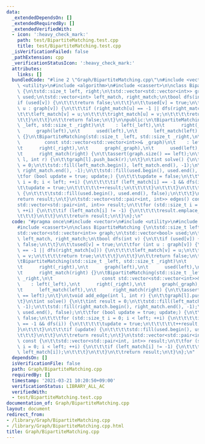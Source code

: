 ```yaml
---
data:
  _extendedDependsOn: []
  _extendedRequiredBy: []
  _extendedVerifiedWith:
  - icon: ':heavy_check_mark:'
    path: test/BipartiteMatching.test.cpp
    title: test/BipartiteMatching.test.cpp
  _isVerificationFailed: false
  _pathExtension: cpp
  _verificationStatusIcon: ':heavy_check_mark:'
  attributes:
    links: []
  bundledCode: "#line 2 \"Graph/BipartiteMatching.cpp\"\n#include <vector>\n#include\
    \ <utility>\n#include <algorithm>\n#include <cassert>\n\nclass BipartiteMatching\
    \ {\n\tstd::size_t left, right;\n\tstd::vector<std::vector<int>> graph;\n\tstd::vector<bool>\
    \ used;\n\tstd::vector<int> left_match, right_match;\n\tbool dfs(int v) {\n\t\t\
    if (used[v]) {\n\t\t\treturn false;\n\t\t}\n\t\tused[v] = true;\n\t\tfor (int\
    \ u : graph[v]) {\n\t\t\tif (right_match[u] == -1 || dfs(right_match[u])) {\n\t\
    \t\t\tleft_match[v] = u;\n\t\t\t\tright_match[u] = v;\n\t\t\t\treturn true;\n\t\
    \t\t}\n\t\t}\n\t\treturn false;\n\t}\n\npublic:\n\tBipartiteMatching(std::size_t\
    \ _left, std::size_t _right)\n\t    : left(_left),\n\t      right(_right),\n\t\
    \      graph(left),\n\t      used(left),\n\t      left_match(left),\n\t      right_match(right)\
    \ {}\n\tBipartiteMatching(std::size_t _left, std::size_t _right,\n\t         \
    \         const std::vector<std::vector<int>>& _graph)\n\t    : left(_left),\n\
    \t      right(_right),\n\t      graph(_graph),\n\t      used(left),\n\t      left_match(left),\n\
    \t      right_match(right) {\n\t\tassert(graph.size() == left);\n\t}\n\tvoid add_edge(int\
    \ l, int r) {\n\t\tgraph[l].push_back(r);\n\t}\n\tint solve() {\n\t\tint result\
    \ = 0;\n\t\tstd::fill(left_match.begin(), left_match.end(), -1);\n\t\tstd::fill(right_match.begin(),\
    \ right_match.end(), -1);\n\t\tstd::fill(used.begin(), used.end(), false);\n\t\
    \tfor (bool update = true; update;) {\n\t\t\tupdate = false;\n\t\t\tfor (std::size_t\
    \ i = 0; i < left; ++i) {\n\t\t\t\tif (left_match[i] == -1 && dfs(i)) {\n\t\t\t\
    \t\tupdate = true;\n\t\t\t\t\t++result;\n\t\t\t\t}\n\t\t\t}\n\t\t\tif (update)\
    \ {\n\t\t\t\tstd::fill(used.begin(), used.end(), false);\n\t\t\t}\n\t\t}\n\t\t\
    return result;\n\t}\n\tstd::vector<std::pair<int, int>> edges() const {\n\t\t\
    std::vector<std::pair<int, int>> result;\n\t\tfor (std::size_t i = 0; i < left;\
    \ ++i) {\n\t\t\tif (left_match[i] != -1) {\n\t\t\t\tresult.emplace_back(i, left_match[i]);\n\
    \t\t\t}\n\t\t}\n\t\treturn result;\n\t}\n};\n"
  code: "#pragma once\n#include <vector>\n#include <utility>\n#include <algorithm>\n\
    #include <cassert>\n\nclass BipartiteMatching {\n\tstd::size_t left, right;\n\t\
    std::vector<std::vector<int>> graph;\n\tstd::vector<bool> used;\n\tstd::vector<int>\
    \ left_match, right_match;\n\tbool dfs(int v) {\n\t\tif (used[v]) {\n\t\t\treturn\
    \ false;\n\t\t}\n\t\tused[v] = true;\n\t\tfor (int u : graph[v]) {\n\t\t\tif (right_match[u]\
    \ == -1 || dfs(right_match[u])) {\n\t\t\t\tleft_match[v] = u;\n\t\t\t\tright_match[u]\
    \ = v;\n\t\t\t\treturn true;\n\t\t\t}\n\t\t}\n\t\treturn false;\n\t}\n\npublic:\n\
    \tBipartiteMatching(std::size_t _left, std::size_t _right)\n\t    : left(_left),\n\
    \t      right(_right),\n\t      graph(left),\n\t      used(left),\n\t      left_match(left),\n\
    \t      right_match(right) {}\n\tBipartiteMatching(std::size_t _left, std::size_t\
    \ _right,\n\t                  const std::vector<std::vector<int>>& _graph)\n\t\
    \    : left(_left),\n\t      right(_right),\n\t      graph(_graph),\n\t      used(left),\n\
    \t      left_match(left),\n\t      right_match(right) {\n\t\tassert(graph.size()\
    \ == left);\n\t}\n\tvoid add_edge(int l, int r) {\n\t\tgraph[l].push_back(r);\n\
    \t}\n\tint solve() {\n\t\tint result = 0;\n\t\tstd::fill(left_match.begin(), left_match.end(),\
    \ -1);\n\t\tstd::fill(right_match.begin(), right_match.end(), -1);\n\t\tstd::fill(used.begin(),\
    \ used.end(), false);\n\t\tfor (bool update = true; update;) {\n\t\t\tupdate =\
    \ false;\n\t\t\tfor (std::size_t i = 0; i < left; ++i) {\n\t\t\t\tif (left_match[i]\
    \ == -1 && dfs(i)) {\n\t\t\t\t\tupdate = true;\n\t\t\t\t\t++result;\n\t\t\t\t\
    }\n\t\t\t}\n\t\t\tif (update) {\n\t\t\t\tstd::fill(used.begin(), used.end(), false);\n\
    \t\t\t}\n\t\t}\n\t\treturn result;\n\t}\n\tstd::vector<std::pair<int, int>> edges()\
    \ const {\n\t\tstd::vector<std::pair<int, int>> result;\n\t\tfor (std::size_t\
    \ i = 0; i < left; ++i) {\n\t\t\tif (left_match[i] != -1) {\n\t\t\t\tresult.emplace_back(i,\
    \ left_match[i]);\n\t\t\t}\n\t\t}\n\t\treturn result;\n\t}\n};\n"
  dependsOn: []
  isVerificationFile: false
  path: Graph/BipartiteMatching.cpp
  requiredBy: []
  timestamp: '2021-03-21 10:20:50+09:00'
  verificationStatus: LIBRARY_ALL_AC
  verifiedWith:
  - test/BipartiteMatching.test.cpp
documentation_of: Graph/BipartiteMatching.cpp
layout: document
redirect_from:
- /library/Graph/BipartiteMatching.cpp
- /library/Graph/BipartiteMatching.cpp.html
title: Graph/BipartiteMatching.cpp
---
```

